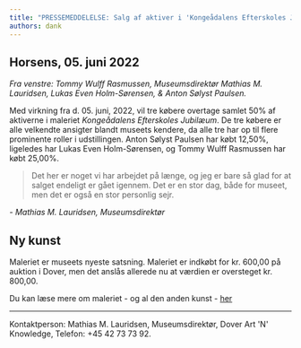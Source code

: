 ```yaml
---
title: "PRESSEMEDDELELSE: Salg af aktiver i 'Kongeådalens Efterskoles Jubilæum'"
authors: dank
---
```


## Horsens, 05. juni 2022
<!-- ![Umiddelbart efter salget gik igennem](/img/div/2022-06-05.01.jpg) -->
*Fra venstre: Tommy Wulff Rasmussen, Museumsdirektør Mathias M. Lauridsen, Lukas Even Holm-Sørensen, & Anton Sølyst Paulsen.*

Med virkning fra d. 05. juni, 2022, vil tre købere overtage samlet 50% af aktiverne i maleriet *Kongeådalens Efterskoles Jubilæum*. De tre købere er alle velkendte ansigter blandt museets kendere, da alle tre har op til flere prominente roller i udstillingen. Anton Sølyst Paulsen har købt 12,50%, ligeledes har Lukas Even Holm-Sørensen, og Tommy Wulff Rasmussen har købt 25,00%.
<!-- truncate -->
> Det her er noget vi har arbejdet på længe, og jeg er bare så glad for at salget endeligt er gået igennem. Det er en stor dag, både for museet, men det er også en stor personlig sejr.

*\- Mathias M. Lauridsen, Museumsdirektør*

## Ny kunst
Maleriet er museets nyeste satsning. Maleriet er indkøbt for kr. 600,00 på auktion i Dover, men det anslås allerede nu at værdien er oversteget kr. 800,00.

Du kan læse mere om maleriet - og al den anden kunst - [her](/docs/fysiske/ke25)

---

Kontaktperson: Mathias M. Lauridsen, Museumsdirektør, Dover Art 'N' Knowledge, Telefon: +45 42 73 73 92.